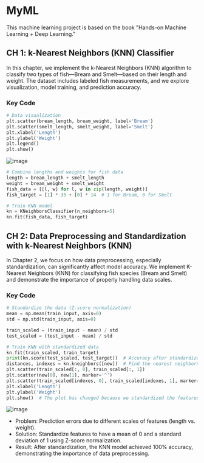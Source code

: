 # MyML
 This machine learning project is based on the book "Hands-on Machine Learning + Deep Learning."

## CH 1: k-Nearest Neighbors (KNN) Classifier
In this chapter, we implement the k-Nearest Neighbors (KNN) algorithm to classify two types of fish—Bream and Smelt—based on their length and weight. The dataset includes labeled fish measurements, and we explore visualization, model training, and prediction accuracy.

### Key Code
```python
# Data visualization
plt.scatter(bream_length, bream_weight, label='Bream')
plt.scatter(smelt_length, smelt_weight, label='Smelt')
plt.xlabel('Length')
plt.ylabel('Weight')
plt.legend()
plt.show()
```
![image](https://github.com/user-attachments/assets/2df7947b-d0d6-4b8a-9299-ba06f9d88c56)

```python
# Combine lengths and weights for fish data
length = bream_length + smelt_length
weight = bream_weight + smelt_weight
fish_data = [[l, w] for l, w in zip(length, weight)]
fish_target = [1] * 35 + [0] * 14  # 1 for Bream, 0 for Smelt

# Train KNN model
kn = KNeighborsClassifier(n_neighbors=5)
kn.fit(fish_data, fish_target)
```

## CH 2: Data Preprocessing and Standardization with k-Nearest Neighbors (KNN)
In Chapter 2, we focus on how data preprocessing, especially standardization, can significantly affect model accuracy. We implement K-Nearest Neighbors (KNN) for classifying fish species (Bream and Smelt) and demonstrate the importance of properly handling data scales.
### Key Code
```python
# Standardize the data (Z-score normalization)
mean = np.mean(train_input, axis=0)
std = np.std(train_input, axis=0)

train_scaled = (train_input - mean) / std
test_scaled = (test_input - mean) / std

# Train KNN with standardized data
kn.fit(train_scaled, train_target)
print(kn.score(test_scaled, test_target))  # Accuracy after standardization
distances, indexes = kn.kneighbors([new])  # Find the nearest neighbors of the new fish.
plt.scatter(train_scaled[:, 0], train_scaled[:, 1])
plt.scatter(new[0], new[1], marker='^')
plt.scatter(train_scaled[indexes, 0], train_scaled[indexes, 1], marker='D')
plt.xlabel('Length')
plt.ylabel('Weight')
plt.show()  # The plot has changed because we standardized the features.
```
![image](https://github.com/user-attachments/assets/30d31f2d-e991-485c-9e8f-e12efb1355b8)

- Problem: Prediction errors due to different scales of features (length vs. weight).
- Solution: Standardize features to have a mean of 0 and a standard deviation of 1 using Z-score normalization.
- Result: After standardization, the KNN model achieved 100% accuracy, demonstrating the importance of data preprocessing.
